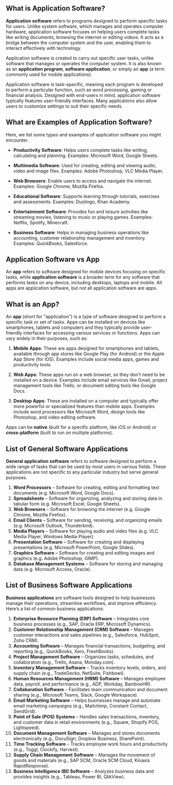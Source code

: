 ## What is Application Software?

**Application software** refers to programs designed to perform specific tasks for users. Unlike system software, which manages and operates computer hardware, application software focuses on helping users complete tasks like writing documents, browsing the internet or editing videos. It acts as a bridge between the computer system and the user, enabling them to interact effectively with technology.

Application software is created to carry out specific user tasks, unlike software that manages or operates the computer system. It is also known as an **application program**, **software application**, or simply an **app** (a term commonly used for mobile applications).

Application software is task-specific, meaning each program is developed to perform a particular function, such as word processing, gaming or financial analysis. Designed with end-users in mind, application software typically features user-friendly interfaces. Many applications also allow users to customize settings to suit their specific needs.

## What are Examples of Application Software?

Here, we list some types and examples of application software you might encounter.

- **Productivity Software**:  Helps users complete tasks like writing, calculating and planning. Examples: Microsoft Word, Google Sheets.

- **Multimedia Software**: Used for creating, editing and viewing audio, video and image files. Examples: Adobe Photoshop, VLC Media Player.

- **Web Browsers**: Enable users to access and navigate the internet. Examples: Google Chrome, Mozilla Firefox.

- **Educational Software**: Supports learning through tutorials, exercises and assessments. Examples: Duolingo, Khan Academy.

- **Entertainment Software**: Provides fun and leisure activities like streaming movies, listening to music or playing games. Examples: Netflix, Spotify, Minecraft.

- **Business Software**: Helps in managing business operations like accounting, customer relationship management and inventory. Examples: QuickBooks, Salesforce.

## Application Software vs App

An **app** refers to software designed for mobile devices focusing on specific tasks, while **application software** is a broader term for any software that performs tasks on any device, including desktops, laptops and mobile. All apps are application software, but not all application software are apps.

## What is an App?

An  **app**  (short for "application") is a type of software designed to perform a specific task or set of tasks. Apps can be installed on devices like smartphones, tablets and computers and they typically provide user-friendly interfaces for accessing various services or functions. Apps can vary widely in their purposes, such as:

1.  **Mobile Apps**: These are apps designed for smartphones and tablets, available through app stores like Google Play (for Android) or the Apple App Store (for iOS). Examples include social media apps, games and productivity tools.
    
2.  **Web Apps**: These apps run on a web browser, so they don't need to be installed on a device. Examples include email services like Gmail, project management tools like Trello, or document editing tools like Google Docs.
    
3.  **Desktop Apps**: These are installed on a computer and typically offer more powerful or specialized features than mobile apps. Examples include word processors like Microsoft Word, design tools like Photoshop, and video editing software.
    
Apps can be  **native**  (built for a specific platform, like iOS or Android) or  **cross-platform**  (built to run on multiple platforms).

## List of General Software Applications

**General application software** refers to software designed to perform a wide range of tasks that can be used by most users in various fields. These applications are not specific to any particular industry but serve general purposes.

1.  **Word Processors**  – Software for creating, editing and formatting text documents (e.g. Microsoft Word, Google Docs).
2.  **Spreadsheets**  – Software for organizing, analyzing and storing data in tabular form (e.g. Microsoft Excel, Google Sheets).
3.  **Web Browsers**  – Software for browsing the internet (e.g. Google Chrome, Mozilla Firefox).
4.  **Email Clients**  – Software for sending, receiving, and organizing emails (e.g. Microsoft Outlook, Thunderbird).
5.  **Media Players**  – Software for playing audio and video files (e.g. VLC Media Player, Windows Media Player).
6.  **Presentation Software**  – Software for creating and displaying presentations (e.g. Microsoft PowerPoint, Google Slides).
7.  **Graphics Software**  – Software for creating and editing images and graphics (e.g. Adobe Photoshop, GIMP).
8.  **Database Management Systems**  – Software for storing and managing data (e.g. Microsoft Access, Oracle).

## List of Business Software Applications

**Business applications**  are software tools designed to help businesses manage their operations, streamline workflows, and improve efficiency. Here’s a list of common business applications:

1.  **Enterprise Resource Planning (ERP) Software**  – Integrates core business processes (e.g., SAP, Oracle ERP, Microsoft Dynamics).
2.  **Customer Relationship Management (CRM) Software**  – Manages customer interactions and sales pipelines (e.g., Salesforce, HubSpot, Zoho CRM).
3.  **Accounting Software**  – Manages financial transactions, budgeting, and reporting (e.g., QuickBooks, Xero, FreshBooks).
4.  **Project Management Software**  – Organizes tasks, schedules, and collaboration (e.g., Trello, Asana, Monday.com).
5.  **Inventory Management Software**  – Tracks inventory levels, orders, and supply chain (e.g., TradeGecko, NetSuite, Fishbowl).
6.  **Human Resources Management (HRM) Software**  – Manages employee data, payroll, and performance (e.g., ADP, Workday, BambooHR).
7.  **Collaboration Software**  – Facilitates team communication and document sharing (e.g., Microsoft Teams, Slack, Google Workspace).
8.  **Email Marketing Software**  – Helps businesses manage and automate email marketing campaigns (e.g., Mailchimp, Constant Contact, SendGrid).
9.  **Point of Sale (POS) Systems**  – Handles sales transactions, inventory, and customer data in retail environments (e.g., Square, Shopify POS, Lightspeed).
10.  **Document Management Software**  – Manages and stores documents electronically (e.g., DocuSign, Dropbox Business, SharePoint).
11.  **Time Tracking Software**  – Tracks employee work hours and productivity (e.g., Toggl, Clockify, Harvest).
12.  **Supply Chain Management Software**  – Manages the movement of goods and materials (e.g., SAP SCM, Oracle SCM Cloud, Kinaxis RapidResponse).
13.  **Business Intelligence (BI) Software**  – Analyzes business data and provides insights (e.g., Tableau, Power BI, QlikView).




